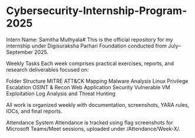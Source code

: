 # Cybersecurity-Internship-Program-2025
Intern Name: Samitha Muthyala#
This is the official repository for my internship under Digisuraksha Parhari Foundation conducted from July–September 2025.

Weekly Tasks
Each week comprises practical exercises, reports, and research deliverables focused on:

Folder Structure
MITRE ATT&CK Mapping
Malware Analysis
Linux Privilege Escalation
OSINT & Recon
Web Application Security
Vulnerable VM Exploitation
Log Analysis and Threat Hunting


All work is organized weekly with documentation, screenshots,
YARA rules, IOCs, and final reports.

Attendance System
Attendance is tracked using flag screenshots for
Microsoft Teams/Meet sessions, uploaded under /Attendance/Week-X/.

